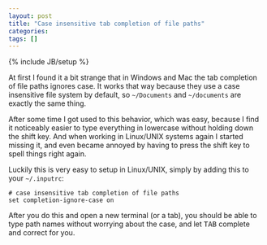 ```yaml
---
layout: post
title: "Case insensitive tab completion of file paths"
categories:
tags: []
---
```

{% include JB/setup %}

At first I found it a bit strange that in Windows and Mac the tab completion of file paths ignores case. It works that way because they use a case insensitive file system by default, so `~/Documents` and `~/documents` are exactly the same thing.

After some time I got used to this behavior, which was easy, because I find it noticeably easier to type everything in lowercase without holding down the shift key. And when working in Linux/UNIX systems again I started missing it, and even became annoyed by having to press the shift key to spell things right again.

Luckily this is very easy to setup in Linux/UNIX, simply by adding this to your `~/.inputrc`:

    # case insensitive tab completion of file paths
    set completion-ignore-case on

After you do this and open a new terminal (or a tab), you should be able to type path names without worrying about the case, and let <kbd>TAB</kbd> complete and correct for you.
